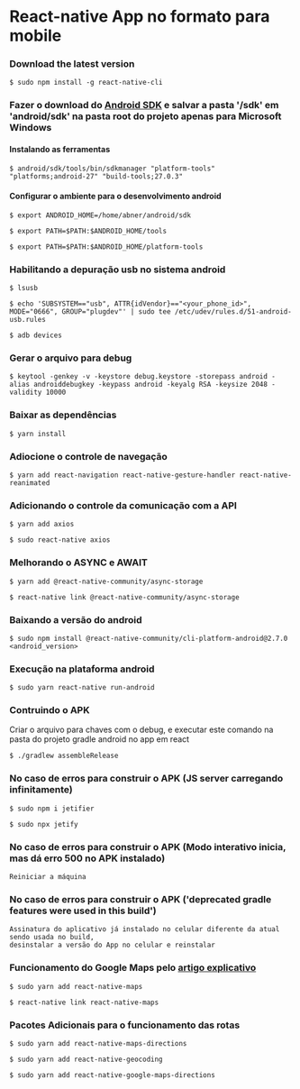 # React-native App no formato para mobile

### Download the latest version
```
$ sudo npm install -g react-native-cli
```

### Fazer o download do [Android SDK](https://developer.android.com/studio/#downloadshttps://developer.android.com/studio/#downloads) e salvar a pasta '/sdk' em 'android/sdk' na pasta root do projeto apenas para Microsoft Windows

#### Instalando as ferramentas
```
$ android/sdk/tools/bin/sdkmanager "platform-tools" "platforms;android-27" "build-tools;27.0.3"
```

#### Configurar o ambiente para o desenvolvimento android
```
$ export ANDROID_HOME=/home/abner/android/sdk
```
```
$ export PATH=$PATH:$ANDROID_HOME/tools
```
```
$ export PATH=$PATH:$ANDROID_HOME/platform-tools
```

### Habilitando a depuração usb no sistema android
```
$ lsusb
```
```
$ echo 'SUBSYSTEM=="usb", ATTR{idVendor}=="<your_phone_id>", MODE="0666", GROUP="plugdev"' | sudo tee /etc/udev/rules.d/51-android-usb.rules
```
```
$ adb devices
```

### Gerar o arquivo para debug
```
$ keytool -genkey -v -keystore debug.keystore -storepass android -alias androiddebugkey -keypass android -keyalg RSA -keysize 2048 -validity 10000
```

### Baixar as dependências
```
$ yarn install
```

### Adiocione o controle de navegação
```
$ yarn add react-navigation react-native-gesture-handler react-native-reanimated
```

### Adicionando o controle da comunicação com a API
```
$ yarn add axios
```
```
$ sudo react-native axios
```

### Melhorando o ASYNC e AWAIT
```
$ yarn add @react-native-community/async-storage
```
```
$ react-native link @react-native-community/async-storage
```

### Baixando a versão do android
```
$ sudo npm install @react-native-community/cli-platform-android@2.7.0 <android_version>
```

### Execução na plataforma android
```
$ sudo yarn react-native run-android
```

### Contruindo o APK

Criar o arquivo para chaves com o debug, e executar este comando na pasta do projeto gradle android no app em react
```
$ ./gradlew assembleRelease
```

### No caso de erros para construir o APK (JS server carregando infinitamente)
```
$ sudo npm i jetifier
```
```
$ sudo npx jetify

```
### No caso de erros para construir o APK (Modo interativo inicia, mas dá erro 500 no APK instalado)
```
Reiniciar a máquina
```

### No caso de erros para construir o APK ('deprecated gradle features were used in this build')
```
Assinatura do aplicativo já instalado no celular diferente da atual sendo usada no build,
desinstalar a versão do App no celular e reinstalar
```
### Funcionamento do Google Maps pelo [artigo explicativo](https://medium.com/nerdzao/utilizando-rotas-com-a-google-maps-api-no-react-native-69a05a434ab5)

```
$ sudo yarn add react-native-maps
```
```
$ react-native link react-native-maps
```

### Pacotes Adicionais para o funcionamento das rotas

```
$ sudo yarn add react-native-maps-directions
```
```
$ sudo yarn add react-native-geocoding
```
```
$ sudo yarn add react-native-google-maps-directions
```